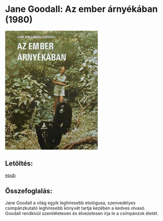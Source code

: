 # <a name="id_402">Jane Goodall: Az ember árnyékában (1980)</a>
<img src="https://github.com/BercziSandor/calibre_lib/raw/main/Jane%20Goodall/Az%20ember%20arnyekaban%20%28402%29/cover.jpg" alt="cover" width="300"/>

## Letöltés:
[epub](https://github.com/BercziSandor/calibre_lib/raw/main/Jane%20Goodall/Az%20ember%20arnyekaban%20%28402%29/Az%20ember%20arnyekaban%20-%20Jane%20Goodall.epub)

## Összefoglalás:
<div>
<p>Jane Goodall a világ egyik leghíresebb etológusa, szenvedélyes csimpánzkutató leghíresebb könyvét tartja kezében a kedves olvasó. Goodall rendkívül szemléletesen és élvezetesen írja le a csimpánzok életét.</p></div>

